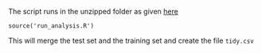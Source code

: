 The script runs in the unzipped folder as given [here](https://d396qusza40orc.cloudfront.net/getdata%2Fprojectfiles%2FUCI%20HAR%20Dataset.zip)

```
source('run_analysis.R')
```

This will merge the test set and the training set and create the file `tidy.csv`